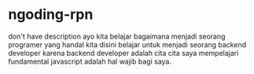 # ngoding-rpn
don't have description
ayo kita belajar bagaimana menjadi seorang programer yang handal
kita disini belajar untuk menjadi seorang backend developer karena backend developer adalah cita cita saya
mempelajari fundamental javascript adalah hal wajib bagi saya.